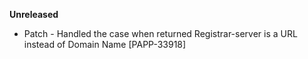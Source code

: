**Unreleased**
* Patch - Handled the case when returned Registrar-server is a URL instead of Domain Name [PAPP-33918]
